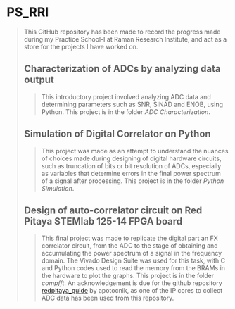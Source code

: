 # PS_RRI
>This GitHub repository has been made to record the progress made during my Practice School-I at Raman Research Institute, and act as a store for the projects I have worked on.
>
>## Characterization of ADCs by analyzing data output
>>This introductory project involved analyzing ADC data and determining parameters such as SNR, SINAD and ENOB, using Python. This project is in the folder _ADC Characterization_.
>
>## Simulation of Digital Correlator on Python
>>This project was made as an attempt to understand the nuances of choices made during designing of digital hardware circuits, such as truncation of bits or bit resolution of ADCs, especially as variables that determine errors in the final power spectrum of a signal after processing. This project is in the folder _Python Simulation_.
>
>## Design of auto-correlator circuit on Red Pitaya STEMlab 125-14 FPGA board
>>This final project was made to replicate the digital part an FX correlator circuit, from the ADC to the stage of obtaining and accumulating the power spectrum of a signal in the frequency domain. The Vivado Design Suite was used for this task, with C and Python codes used to read the memory from the BRAMs in the hardware to plot the graphs. This project is in the folder _compfft_. An acknowledgement is due for the github repository [redpitaya_guide](https://github.com/apotocnik/redpitaya_guide) by apotocnik, as one of the IP cores to collect ADC data has been used from this repository.